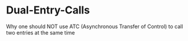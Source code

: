 # Dual-Entry-Calls
Why one should NOT use ATC (Asynchronous Transfer of Control) to call two entries at the same time
